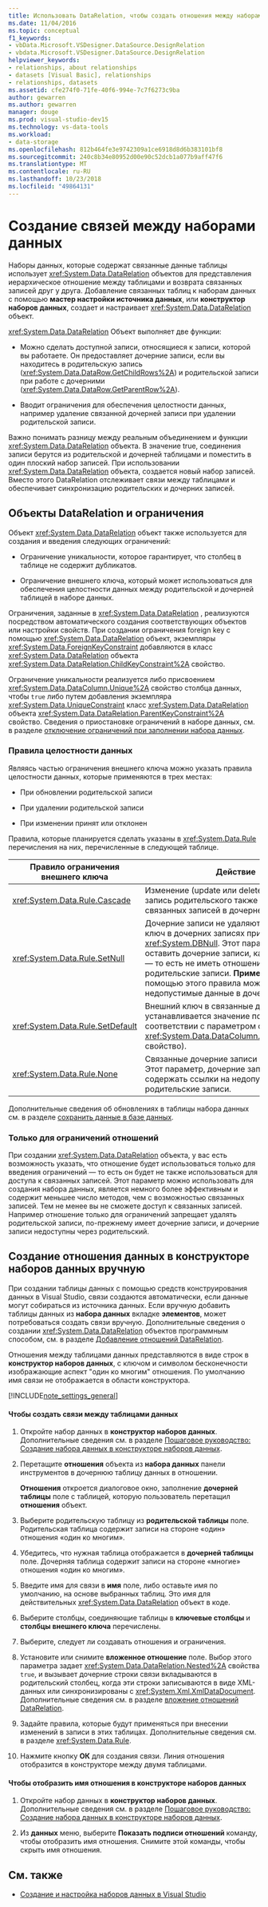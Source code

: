 ```yaml
---
title: Использовать DataRelation, чтобы создать отношения между наборами данных
ms.date: 11/04/2016
ms.topic: conceptual
f1_keywords:
- vbData.Microsoft.VSDesigner.DataSource.DesignRelation
- vbdata.Microsoft.VSDesigner.DataSource.DesignRelation
helpviewer_keywords:
- relationships, about relationships
- datasets [Visual Basic], relationships
- relationships, datasets
ms.assetid: cfe274f0-71fe-40f6-994e-7c7f6273c9ba
author: gewarren
ms.author: gewarren
manager: douge
ms.prod: visual-studio-dev15
ms.technology: vs-data-tools
ms.workload:
- data-storage
ms.openlocfilehash: 812b464fe3e9742309a1ce6918d8d6b383101bf8
ms.sourcegitcommit: 240c8b34e80952d00e90c52dcb1a077b9aff47f6
ms.translationtype: MT
ms.contentlocale: ru-RU
ms.lasthandoff: 10/23/2018
ms.locfileid: "49864131"
---
```

# <a name="create-relationships-between-datasets"></a>Создание связей между наборами данных
Наборы данных, которые содержат связанные данные таблицы использует <xref:System.Data.DataRelation> объектов для представления иерархическое отношение между таблицами и возврата связанных записей друг у друга. Добавление связанных таблиц к наборам данных с помощью **мастер настройки источника данных**, или **конструктор наборов данных**, создает и настраивает <xref:System.Data.DataRelation> объект.

<xref:System.Data.DataRelation> Объект выполняет две функции:

-   Можно сделать доступной записи, относящиеся к записи, которой вы работаете. Он предоставляет дочерние записи, если вы находитесь в родительскую запись (<xref:System.Data.DataRow.GetChildRows%2A>) и родительской записи при работе с дочерними (<xref:System.Data.DataRow.GetParentRow%2A>).

-   Вводит ограничения для обеспечения целостности данных, например удаление связанной дочерней записи при удалении родительской записи.

Важно понимать разницу между реальным объединением и функции <xref:System.Data.DataRelation> объекта. В значение true, соединения записи берутся из родительской и дочерней таблицами и поместить в один плоский набор записей. При использовании <xref:System.Data.DataRelation> объекта, создается новый набор записей. Вместо этого DataRelation отслеживает связи между таблицами и обеспечивает синхронизацию родительских и дочерних записей.

## <a name="datarelation-objects-and-constraints"></a>Объекты DataRelation и ограничения
Объект <xref:System.Data.DataRelation> объект также используется для создания и введения следующих ограничений:

-   Ограничение уникальности, которое гарантирует, что столбец в таблице не содержит дубликатов.

-   Ограничение внешнего ключа, который может использоваться для обеспечения целостности данных между родительской и дочерней таблицей в наборе данных.

Ограничения, заданные в <xref:System.Data.DataRelation> , реализуются посредством автоматического создания соответствующих объектов или настройки свойств. При создании ограничения foreign key с помощью <xref:System.Data.DataRelation> объект, экземпляры <xref:System.Data.ForeignKeyConstraint> добавляются в класс <xref:System.Data.DataRelation> объекта <xref:System.Data.DataRelation.ChildKeyConstraint%2A> свойство.

Ограничение уникальности реализуется либо присвоением <xref:System.Data.DataColumn.Unique%2A> свойство столбца данных, чтобы `true` либо путем добавления экземпляра <xref:System.Data.UniqueConstraint> класс <xref:System.Data.DataRelation> объекта <xref:System.Data.DataRelation.ParentKeyConstraint%2A> свойство. Сведения о приостановке ограничений в наборе данных, см. в разделе [отключение ограничений при заполнении набора данных](../data-tools/turn-off-constraints-while-filling-a-dataset.md).

### <a name="referential-integrity-rules"></a>Правила целостности данных
Являясь частью ограничения внешнего ключа можно указать правила целостности данных, которые применяются в трех местах:

-   При обновлении родительской записи

-   При удалении родительской записи

-   При изменении принят или отклонен

Правила, которые планируется сделать указаны в <xref:System.Data.Rule> перечисления на них, перечисленные в следующей таблице.

|Правило ограничения внешнего ключа|Действие|
| - |------------|
|<xref:System.Data.Rule.Cascade>|Изменение (update или delete), внесенные в запись родительского также вносится в связанных записей в дочерней таблице.|
|<xref:System.Data.Rule.SetNull>|Дочерние записи не удаляются, но внешний ключ в дочерних записях присваивается <xref:System.DBNull>. Этот параметр, можно оставить дочерние записи, как «потерянные» — то есть не иметь отношений на родительские записи. **Примечание:** с помощью этого правила может привести к недопустимые данные в дочерней таблице.|
|<xref:System.Data.Rule.SetDefault>|Внешний ключ в связанные дочерние записи устанавливается значение по умолчанию (в соответствии с параметром столбца <xref:System.Data.DataColumn.DefaultValue%2A> свойство).|
|<xref:System.Data.Rule.None>|Связанные дочерние записи не изменяется. Этот параметр, дочерние записи могут содержать ссылки на недопустимые родительские записи.|

Дополнительные сведения об обновлениях в таблицы набора данных см. в разделе [сохранить данные в базе данных](../data-tools/save-data-back-to-the-database.md).

### <a name="constraint-only-relations"></a>Только для ограничений отношений
При создании <xref:System.Data.DataRelation> объекта, у вас есть возможность указать, что отношение будет использоваться только для введения ограничений — то есть он будет не также использоваться для доступа к связанных записей. Этот параметр можно использовать для создания набора данных, является немного более эффективным и содержит меньшее число методов, чем с возможностью связанных записей. Тем не менее вы не сможете доступ к связанных записей. Например отношение только для ограничений запрещает удалять родительской записи, по-прежнему имеет дочерние записи, и дочерние записи недоступны через родительский.

## <a name="manually-creating-a-data-relation-in-the-dataset-designer"></a>Создание отношения данных в конструкторе наборов данных вручную
При создании таблицы данных с помощью средств конструирования данных в Visual Studio, связи создаются автоматически, если данные могут собираться из источника данных. Если вручную добавить таблицы данных из **набора данных** вкладке **элементов**, может потребоваться создать связи вручную. Дополнительные сведения о создании <xref:System.Data.DataRelation> объектов программным способом, см. в разделе [Добавление отношений DataRelation](/dotnet/framework/data/adonet/dataset-datatable-dataview/adding-datarelations).

Отношения между таблицами данных представляются в виде строк в **конструктор наборов данных**, с ключом и символом бесконечности изображающие аспект "один ко многим" отношения. По умолчанию имя связи не отображается в области конструктора.

[!INCLUDE[note_settings_general](../data-tools/includes/note_settings_general_md.md)]

#### <a name="to-create-a-relationship-between-two-data-tables"></a>Чтобы создать связи между таблицами данных

1.  Откройте набор данных в **конструктор наборов данных**. Дополнительные сведения см. в разделе [Пошаговое руководство: Создание набора данных в конструкторе наборов данных](walkthrough-creating-a-dataset-with-the-dataset-designer.md).

2.  Перетащите **отношения** объекта из **набора данных** панели инструментов в дочернюю таблицу данных в отношении.

     **Отношения** откроется диалоговое окно, заполнение **дочерней таблицы** поле с таблицей, которую пользователь перетащил **отношения** объект.

3.  Выберите родительскую таблицу из **родительской таблицы** поле. Родительская таблица содержит записи на стороне «один» отношения «один ко многим».

4.  Убедитесь, что нужная таблица отображается в **дочерней таблицы** поле. Дочерняя таблица содержит записи на стороне «многие» отношения «один ко многим».

5.  Введите имя для связи в **имя** поле, либо оставьте имя по умолчанию, на основе выбранных таблиц. Это имя для действительных <xref:System.Data.DataRelation> объект в коде.

6.  Выберите столбцы, соединяющие таблицы в **ключевые столбцы** и **столбцы внешнего ключа** перечислены.

7.  Выберите, следует ли создавать отношения и ограничения.

8.  Установите или снимите **вложенное отношение** поле. Выбор этого параметра задает <xref:System.Data.DataRelation.Nested%2A> свойства `true`, и вызывает дочерние строки связи вкладываются в родительский столбец, когда эти строки записываются в виде XML-данных или синхронизированы с <xref:System.Xml.XmlDataDocument>. Дополнительные сведения см. в разделе [вложение отношений DataRelation](/dotnet/framework/data/adonet/dataset-datatable-dataview/nesting-datarelations).

9. Задайте правила, которые будут применяться при внесении изменений в записи в этих таблицах. Дополнительные сведения см. в разделе <xref:System.Data.Rule>.

10. Нажмите кнопку **ОК** для создания связи. Линия отношения отобразится в конструкторе между двумя таблицами.

#### <a name="to-display-a-relation-name-in-the-dataset-designer"></a>Чтобы отобразить имя отношения в конструкторе наборов данных

1.  Откройте набор данных в **конструктор наборов данных**. Дополнительные сведения см. в разделе [Пошаговое руководство: Создание набора данных в конструкторе наборов данных](walkthrough-creating-a-dataset-with-the-dataset-designer.md).

2.  Из **данных** меню, выберите **Показать подписи отношений** команду, чтобы отобразить имя отношения. Снимите этой команды, чтобы скрыть имя отношения.

## <a name="see-also"></a>См. также

- [Создание и настройка наборов данных в Visual Studio](../data-tools/create-and-configure-datasets-in-visual-studio.md)